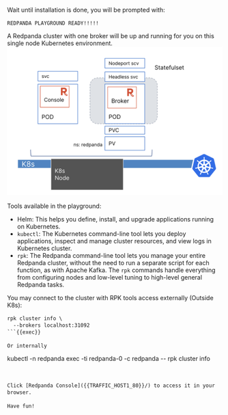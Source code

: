 Wait until installation is done, you will be prompted with:
```
REDPANDA PLAYGROUND READY!!!!!
```

A Redpanda cluster with one broker will be up and running for you on this single node Kubernetes environment.
![Redpanda Playground Overview](./images/overview.png)

Tools available in the playground:

- Helm: This helps you define, install, and upgrade applications running on Kubernetes.
- `kubectl`: The Kubernetes command-line tool lets you deploy applications, inspect and manage cluster resources, and view logs in Kubernetes cluster. 
- `rpk`: The Redpanda command-line tool lets you manage your entire Redpanda cluster, without the need to run a separate script for each function, as with Apache Kafka. The `rpk` commands handle everything from configuring nodes and low-level tuning to high-level general Redpanda tasks. 


You may connect to the cluster with RPK tools access externally (Outside K8s):
```
rpk cluster info \
  --brokers localhost:31092
```{{exec}}

Or internally 
```
kubectl -n redpanda exec -ti redpanda-0 -c redpanda -- rpk cluster info
```{{exec}}


Click [Redpanda Console]({{TRAFFIC_HOST1_80}}/) to access it in your browser.

Have fun! 